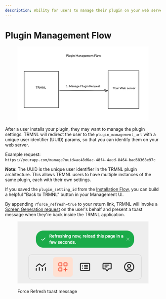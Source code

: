 ```yaml
---
description: Ability for users to manage their plugin on your web server.
---
```


# Plugin Management Flow

<figure><img src="../.gitbook/assets/Screenshot 2024-09-06 at 3.32.53 PM.png" alt=""><figcaption></figcaption></figure>

After a user installs your plugin, they may want to manage the plugin settings. TRMNL will redirect the user to the `plugin_management_url` with a unique user identifier (UUID) params, so that you can identify them on your web server.

Example request:\
`https://yourapp.com/manage?uuid=ae48d6ac-48f4-4aed-8464-bad68368e97c`

**Note**: The UUID is the unique user identifier in the TRMNL plugin architecture. This allows TRMNL users to have multiple instances of the same plugin, each with their own settings.

If you saved the `plugin_setting_id` from the [Installation Flow](plugin-installation-flow.md), you can build a helpful "Back to TRMNL" button in your Management UI.&#x20;

By appending `?force_refresh=true` to your return link, TRMNL will invoke a [Screen Generation request](plugin-screen-generation-flow.md) on the user's behalf and present a toast message when they're back inside the TRMNL application.

<figure><img src="../.gitbook/assets/TRMNL-force-refresh-param.png" alt=""><figcaption><p>Force Refresh toast message</p></figcaption></figure>
